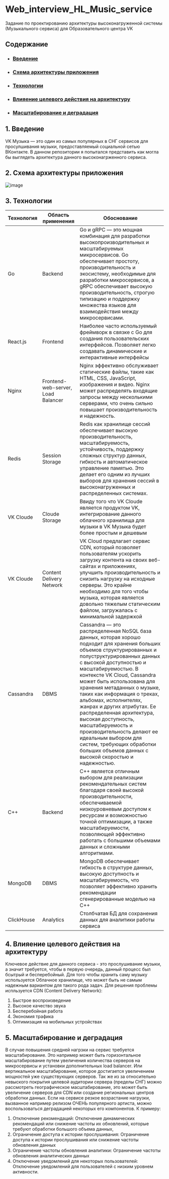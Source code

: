 # Web_interview_HL_Music_service
Задание по проектированию архитектуры высоконагруженной системы (Музыкального сервиса) для Образовательного центра VK
## Содержание

* ### [Введение](#1)
* ### [Схема архитектуры приложения](#2)
* ### [Технологии](#3)
* ### [Влияение целевого действия на архитектуру](#4)
* ### [Масштабирование и деградация](#5)
## 1. Введение <a name="1"></a>
VK Музыка — это один из самых популярных в СНГ сервисов для просулшивания музыки, предоставляемый социальной сетью ВКонтакте. В данном репозитории я попытался представить как могла бы выглядеть архитектура данного высоконагрженного сервиса.
## 2. Схема архитектуры приложения <a name="2"></a>
![image](https://github.com/user-attachments/assets/a31d0527-c077-47b9-9171-c1f0184272fc)
## 3. Технологии <a name="3"></a>
| Технология  | Область применения             | Обоснование                                                                                             |
|-------------|--------------------------------|---------------------------------------------------------------------------------------------------------|
| Go | Backend |Go и gRPC — это мощная комбинация для разработки высокопроизводительных и масштабируемых микросервисов. Go обеспечивает простоту, производительность и экосистему, необходимые для разработки микросервисов, а gRPC обеспечивает высокую производительность, строгую типизацию и поддержку множества языков для взаимодействия между микросервисами.|
| React.js| Frontend | Наиболее часто используемый фреймворк в связке с Go для создания пользовательских интерфейсов. Позволяет легко создавать динамические и интерактивные интерфейсы |
| Nginx| Frontend-web-server, Load Balancer | Nginx эффективно обслуживает статические файлы, такие как HTML, CSS, JavaScript, изображения и видео. Nginx может распределять входящие запросы между несколькими серверами, что очень сильно повышает производительность и надежность.            |
| Redis |Session Storage|Redis как хранилище сессий обеспечивает высокую производительность, масштабируемость, устойчивость, поддержку сложных структур данных, гибкость и автоматическое управление памятью. Это делает его одним из лучших выборов для хранения сессий в высоконагруженных и распределенных системах.|
|VK Cloude| Cloude Storage|Ввиду того что VK Cloude является продуктом VK, интегрирование данного облачного хранилища для музыки в VK Музыка будет более простым и дешевым|
|VK Cloude| Content Delivery Network|VK Cloud предлагает сервис CDN, который позволяет пользователям ускорить загрузку контента на своих веб-сайтах и приложениях, улучшить производительность и снизить нагрузку на исходные серверы. Это крайне необходимо для того чтобы музыка, которая является довольно тяжелым статическим файлом, загружалась с минимальной задержкой|
| Cassandra| DBMS| Cassandra — это распределенная NoSQL база данных, которая хорошо подходит для хранения больших объемов структурированных и полуструктурированных данных с высокой доступностью и масштабируемостью. В контексте VK Cloud, Cassandra может быть использована для хранения метаданных о музыке, таких как информация о треках, альбомах, исполнителях, жанрах и других атрибутах.  Ее распределенная архитектура, высокая доступность, масштабируемость и производительность делают ее идеальным выбором для систем, требующих обработки больших объемов данных с высокой скоростью и надежностью.|
| C++| Backend | C++ является отличным выбором для реализации рекомендательных систем благодаря своей высокой производительности, обеспечиваемой низкоуровневым доступом к ресурсам и возможностью точной оптимизации, а также масштабируемости, позволяющей эффективно работать с большими объемами данных и сложными алгоритмами.|
| MongoDB |DBMS|MongoDB обеспечивает гибкость в структуре данных, высокую доступность и масштабируемость, что позволяет эффективно хранить рекомендации сгенерированные моделью на C++|
| ClickHouse |Analytics|Столбчатая БД для сохранения данных для аналитики работы сервиса|
## 4. Влияение целевого действия на архитектуру <a name="4"></a>
  Ключевое действие для данного сервиса - это прослушивание музыки, а значит требуется, чтобы в первую очередь, данный процесс был бсытрый и бесперебойный. Для того чтобы хранить саму музыку используется Облачное хранилище, что может быть не самым надежным вариантом для такого рода задач. 
  Для решения проблемы испльзуется CDN (Content Delivery Network): 
  1. Быстрое воспроизведение
  2. Высокое качество звука
  3. Бесперебойная работа
  4. Экономия трафика
  5. Оптимизация на мобильных устройствах
## 5. Масштабирование и деградация <a name="5"></a>
  В случае повышения средней нагрзки на сервис требуется масштабирование. Это например может быть горизонтальное масштабирование путем увеличения количества серверов на микросервисы и установки дополнительных load balancer. Или вертикальное масштабирование, которое достигается увеличением мощностей уже существующих серверов. Так же из за относительно невыского покрытия целевой аудитории сервера (пределы СНГ) можно рассмотреть географическое масштабирование, это может быть увеличение серверов для CDN или создание региональных центров обработки данных.
  Если на сервисе резкое возрастание нагрузки, вызванное например релизом ОЧЕНЬ популярного артиста, можно воспользоваться деградацией некоторых его компонентов. К примеру: 
  1. Отключение рекомендаций: Отключение динамических рекомендаций или снижение частоты их обновлений, которые требуют обработки большого объема данных,
  2. Ограничение доступа к истории прослушивания: Ограничение доступа к истории прослушивания или снижение частоты обновления данных
  3. Ограничение частоты обновления аналитики: Ограничение частоты обновления аналитических данных
  4. Отключение уведомлений для некоторых пользователей: Отключение уведомлений для пользователей с низким уровнем активности.
